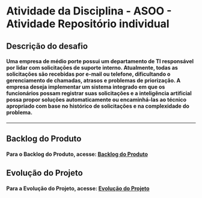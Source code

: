 # Atividade da Disciplina - ASOO - Atividade Repositório individual
## Descrição do desafio
#### Uma empresa de médio porte possui um departamento de TI responsável por lidar com solicitações de suporte interno. Atualmente, todas as solicitações são recebidas por e-mail ou telefone, dificultando o gerenciamento de chamadas, atrasos e problemas de priorização. A empresa deseja implementar um sistema integrado em que os funcionários possam registrar suas solicitações e a inteligência artificial possa propor soluções automaticamente ou encaminhá-las ao técnico apropriado com base no histórico de solicitações e na complexidade do problema.
---
## Backlog do Produto
#### Para o Backlog do Produto, acesse: [Backlog do Produto](https://github.com/Verdussen/Backlog-do-Produto)

## Evolução do Projeto
#### Para a Evolução do Projeto, acesse: [Evolução do Projeto](https://github.com/Verdussen/Cronograma-da-Evolu-o-do-Projeto)
